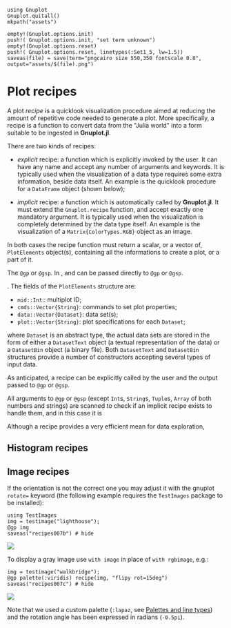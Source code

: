```@setup abc
using Gnuplot
Gnuplot.quitall()
mkpath("assets")

empty!(Gnuplot.options.init)
push!( Gnuplot.options.init, "set term unknown")
empty!(Gnuplot.options.reset)
push!( Gnuplot.options.reset, linetypes(:Set1_5, lw=1.5))
saveas(file) = save(term="pngcairo size 550,350 fontscale 0.8", output="assets/$(file).png")
```

# Plot recipes

A plot *recipe* is a quicklook visualization procedure aimed at reducing the amount of repetitive code needed to generate a plot.  More specifically, a recipe is a function to convert data from the "Julia world" into a form suitable to be ingested in **Gnuplot.jl**.

There are two kinds of recipes:

- *explicit* recipe: a function which is explicitly invoked by the user.  It can have any name and accept any number of arguments and keywords.  It is typically used when the visualization of a data type requires some extra information, beside data itself.  An example is the quicklook procedure for a `DataFrame` object (shown below);

- *implicit* recipe: a function which is automatically called by **Gnuplot.jl**.  It must extend the `Gnuplot.recipe` function, and accept exactly one mandatory argument.  It is typically used when the visualization is completely determined by the data type itself.  An example is the visualization of a `Matrix{ColorTypes.RGB}` object as an image.

In both cases the recipe function must return a scalar, or a vector of, `PlotElements` object(s), containing all the informations to create a plot, or a part of it.


The `@gp` or `@gsp`.
In , and can be passed directly to `@gp` or `@gsp`.





.  The fields of the `PlotElements` structure are:
- `mid::Int`:: multiplot ID;
- `cmds::Vector{String}`: commands to set plot properties;
- `data::Vector{Dataset}`: data set(s);
- `plot::Vector{String}`: plot specifications for each `Dataset`;

where `Dataset` is an abstract type, the actual data sets are stored in the form of either a `DatasetText` object (a textual representation of the data) or a `DatasetBin` object (a binary file).  Both `DatasetText` and `DatasetBin` structures provide a number of constructors accepting several types of input data.





As anticipated, a recipe can be explicitly called by the user and the output passed to `@gp` or `@gsp`.

All arguments to `@gp` or `@gsp` (except `Int`s, `String`s, `Tuple`s, `Array` of both numbers and strings) are scanned to check if an implicit recipe exists to handle them, and in this case it is 

Although a recipe provides a very efficient mean for data exploration, 

## Histogram recipes

## Image recipes
If the orientation is not the correct one you may adjust it with the gnuplot `rotate=` keyword (the following example requires the `TestImages` package to be installed):
```@example abc
using TestImages
img = testimage("lighthouse");
@gp img
saveas("recipes007b") # hide
```
![](assets/recipes007b.png)


To display a gray image use `with image` in place of `with rgbimage`, e.g.:
```@example abc
img = testimage("walkbridge");
@gp palette(:viridis) recipe(img, "flipy rot=15deg")
saveas("recipes007c") # hide
```
![](assets/recipes007c.png)

Note that we used a custom palette (`:lapaz`, see [Palettes and line types](@ref)) and the rotation angle has been expressed in radians (`-0.5pi`).

